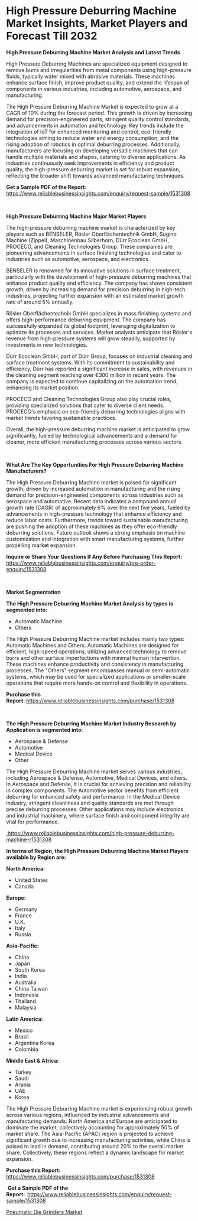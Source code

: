 <p><h1>High Pressure Deburring Machine Market Insights, Market Players and Forecast Till 2032</h1></p><p><strong>High Pressure Deburring Machine Market Analysis and Latest Trends</strong></p>
<p><p>High Pressure Deburring Machines are specialized equipment designed to remove burrs and irregularities from metal components using high-pressure fluids, typically water mixed with abrasive materials. These machines enhance surface finish, improve product quality, and extend the lifespan of components in various industries, including automotive, aerospace, and manufacturing.</p><p>The High Pressure Deburring Machine Market is expected to grow at a CAGR of 10% during the forecast period. This growth is driven by increasing demand for precision-engineered parts, stringent quality control standards, and advancements in automation and technology. Key trends include the integration of IoT for enhanced monitoring and control, eco-friendly technologies aiming to reduce water and energy consumption, and the rising adoption of robotics in optimal deburring processes. Additionally, manufacturers are focusing on developing versatile machines that can handle multiple materials and shapes, catering to diverse applications. As industries continuously seek improvements in efficiency and product quality, the high-pressure deburring market is set for robust expansion, reflecting the broader shift towards advanced manufacturing techniques.</p></p>
<p><strong>Get a Sample PDF of the Report:&nbsp;</strong> <a href="https://www.reliablebusinessinsights.com/enquiry/request-sample/1531308?utm_campaign=2809&utm_medium=2&utm_source=Github&utm_content=ia&utm_term=09042025&utm_id=high-pressure-deburring-machine">https://www.reliablebusinessinsights.com/enquiry/request-sample/1531308</a></p>
<p>&nbsp;</p>
<p><strong>High Pressure Deburring Machine Major Market Players</strong></p>
<p><p>The high-pressure deburring machine market is characterized by key players such as BENSELER, Rösler Oberflächentechnik GmbH, Sugino Machine (Zippel), Maschinenbau Silberhorn, Dürr Ecoclean GmbH, PROCECO, and Cleaning Technologies Group. These companies are pioneering advancements in surface finishing technologies and cater to industries such as automotive, aerospace, and electronics.</p><p>BENSELER is renowned for its innovative solutions in surface treatment, particularly with the development of high-pressure deburring machines that enhance product quality and efficiency. The company has shown consistent growth, driven by increasing demand for precision deburring in high-tech industries, projecting further expansion with an estimated market growth rate of around 5% annually.</p><p>Rösler Oberflächentechnik GmbH specializes in mass finishing systems and offers high-performance deburring equipment. The company has successfully expanded its global footprint, leveraging digitalization to optimize its processes and services. Market analysts anticipate that Rösler's revenue from high-pressure systems will grow steadily, supported by investments in new technologies.</p><p>Dürr Ecoclean GmbH, part of Dürr Group, focuses on industrial cleaning and surface treatment systems. With its commitment to sustainability and efficiency, Dürr has reported a significant increase in sales, with revenues in the cleaning segment reaching over €300 million in recent years. The company is expected to continue capitalizing on the automation trend, enhancing its market position.</p><p>PROCECO and Cleaning Technologies Group also play crucial roles, providing specialized solutions that cater to diverse client needs. PROCECO's emphasis on eco-friendly deburring technologies aligns with market trends favoring sustainable practices.</p><p>Overall, the high-pressure deburring machine market is anticipated to grow significantly, fueled by technological advancements and a demand for cleaner, more efficient manufacturing processes across various sectors.</p></p>
<p>&nbsp;</p>
<p><strong>What Are The Key Opportunities For High Pressure Deburring Machine Manufacturers?</strong></p>
<p><p>The High Pressure Deburring Machine market is poised for significant growth, driven by increased automation in manufacturing and the rising demand for precision-engineered components across industries such as aerospace and automotive. Recent data indicates a compound annual growth rate (CAGR) of approximately 6% over the next five years, fueled by advancements in high-pressure technology that enhance efficiency and reduce labor costs. Furthermore, trends toward sustainable manufacturing are pushing the adoption of these machines as they offer eco-friendly deburring solutions. Future outlook shows a strong emphasis on machine customization and integration with smart manufacturing systems, further propelling market expansion.</p></p>
<p><strong>Inquire or Share Your Questions If Any Before Purchasing This Report:</strong> <a href="https://www.reliablebusinessinsights.com/enquiry/pre-order-enquiry/1531308?utm_campaign=2809&utm_medium=2&utm_source=Github&utm_content=ia&utm_term=09042025&utm_id=high-pressure-deburring-machine">https://www.reliablebusinessinsights.com/enquiry/pre-order-enquiry/1531308</a></p>
<p>&nbsp;</p>
<p><strong>Market Segmentation</strong></p>
<p><strong>The High Pressure Deburring Machine Market Analysis by types is segmented into:</strong></p>
<p><ul><li>Automatic Machine</li><li>Others</li></ul></p>
<p><p>The High Pressure Deburring Machine market includes mainly two types: Automatic Machines and Others. Automatic Machines are designed for efficient, high-speed operations, utilizing advanced technology to remove burrs and other surface imperfections with minimal human intervention. These machines enhance productivity and consistency in manufacturing processes. The "Others" segment encompasses manual or semi-automatic systems, which may be used for specialized applications or smaller-scale operations that require more hands-on control and flexibility in operations.</p></p>
<p><strong>Purchase this Report:&nbsp;</strong><a href="https://www.reliablebusinessinsights.com/purchase/1531308?utm_campaign=2809&utm_medium=2&utm_source=Github&utm_content=ia&utm_term=09042025&utm_id=high-pressure-deburring-machine">https://www.reliablebusinessinsights.com/purchase/1531308</a></p>
<p>&nbsp;</p>
<p><strong>The High Pressure Deburring Machine Market Industry Research by Application is segmented into:</strong></p>
<p><ul><li>Aerospace & Defense</li><li>Automotive</li><li>Medical Device</li><li>Other</li></ul></p>
<p><p>The High Pressure Deburring Machine market serves various industries, including Aerospace & Defense, Automotive, Medical Devices, and others. In Aerospace and Defense, it is crucial for achieving precision and reliability in complex components. The Automotive sector benefits from efficient deburring for enhanced safety and performance. In the Medical Device industry, stringent cleanliness and quality standards are met through precise deburring processes. Other applications may include electronics and industrial machinery, where surface finish and component integrity are vital for performance.</p></p>
<p><a href="https://www.reliablebusinessinsights.com/high-pressure-deburring-machine-r1531308?utm_campaign=2809&utm_medium=2&utm_source=Github&utm_content=ia&utm_term=09042025&utm_id=high-pressure-deburring-machine">&nbsp;https://www.reliablebusinessinsights.com/high-pressure-deburring-machine-r1531308</a></p>
<p><strong>In terms of Region, the High Pressure Deburring Machine Market Players available by Region are:</strong></p>
<p>
    <p> <strong> North America: </strong>
        <ul>
            <li>United States</li>
            <li>Canada</li>
        </ul>
        </p> 
    <p> <strong> Europe: </strong>
        <ul>
            <li>Germany</li>
            <li>France</li>
            <li>U.K.</li>
            <li>Italy</li>
            <li>Russia</li>
        </ul>
        </p> 
    <p> <strong> Asia-Pacific: </strong>
        <ul>
            <li>China</li>
            <li>Japan</li>
            <li>South Korea</li>
            <li>India</li>
            <li>Australia</li>
            <li>China Taiwan</li>
            <li>Indonesia</li>
            <li>Thailand</li>
            <li>Malaysia</li>
        </ul>
        </p> 
    <p> <strong> Latin America: </strong>
        <ul>
            <li>Mexico</li>
            <li>Brazil</li>
            <li>Argentina Korea</li>
            <li>Colombia</li>
        </ul>
        </p> 
    <p> <strong> Middle East & Africa: </strong>
        <ul>
            <li>Turkey</li>
            <li>Saudi</li>
            <li>Arabia</li>
            <li>UAE</li>
            <li>Korea</li>
        </ul>
    </p>
    </p>
<p><p>The High Pressure Deburring Machine market is experiencing robust growth across various regions, influenced by industrial advancements and manufacturing demands. North America and Europe are anticipated to dominate the market, collectively accounting for approximately 50% of market share. The Asia-Pacific (APAC) region is projected to achieve significant growth due to increasing manufacturing activities, while China is poised to lead in demand, contributing around 20% to the overall market share. Collectively, these regions reflect a dynamic landscape for market expansion.</p></p>
<p><strong>Purchase this Report: </strong><a href="https://www.reliablebusinessinsights.com/purchase/1531308?utm_campaign=2809&utm_medium=2&utm_source=Github&utm_content=ia&utm_term=09042025&utm_id=high-pressure-deburring-machine">https://www.reliablebusinessinsights.com/purchase/1531308</a></p>
<p>&nbsp;<strong>Get a Sample PDF of the Report:&nbsp;&nbsp;</strong><a href="https://www.reliablebusinessinsights.com/enquiry/request-sample/1531308?utm_campaign=2809&utm_medium=2&utm_source=Github&utm_content=ia&utm_term=09042025&utm_id=high-pressure-deburring-machine">https://www.reliablebusinessinsights.com/enquiry/request-sample/1531308</a></p>
<p><strong></strong></p>
<p><p><a href="https://github.com/vjorelaclliv/Market-Research-Report-List-1/blob/main/pneumatic-die-grinders-market.md?utm_campaign=2809&utm_medium=2&utm_source=Github&utm_content=ia&utm_term=09042025&utm_id=high-pressure-deburring-machine">Pneumatic Die Grinders Market</a></p></p>